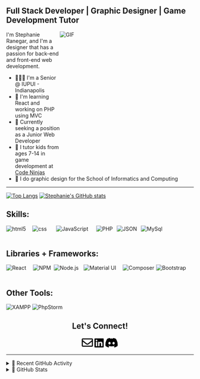 ## Full Stack Developer | Graphic Designer | Game Development Tutor

 <img align="right" alt="GIF" src="https://media2.giphy.com/media/2AmRvmUaTXsJDnSjiP/giphy.gif?cid=ecf05e47pmwj2t847roavzl9lqxwbkrsvf50291sb4i54xtu&rid=giphy.gif&ct=g" width="360" height="375" />



I'm Stephanie Ranegar, and I'm a  designer that has a passion for back-end and front-end web development.
<br/>
- 👩🏻‍🎓 I'm a Senior @ IUPUI - Indianapolis
- 🌱 I'm learning React and working on PHP using MVC
- 🔮 Currently seeking a position as a Junior Web Developer
- 🤖 I tutor kids from ages 7-14 in game development at <a href="https://www.codeninjas.com/" src="Code Ninjas">Code Ninjas</a>
- 🎨 I do graphic design for the School of Informatics and Computing

<hr>

[![Top Langs](https://github-readme-stats.vercel.app/api/top-langs/?username=sranegar&layout=compact&show_icons=true&theme=tokyonight&hide=hack&langs_count=8&border_radius=3&margin_left=10)](https://github.com/sranegar/github-readme-stats)
[![Stephanie's GitHub stats](https://github-readme-streak-stats.herokuapp.com/?user=sranegar&show_icons=true&theme=nightowl&border_radius=15)](https://github.com/sranegar/github-readme-stats)


## Skills:

<img align="left" alt="html5" width="70px" src="https://img.shields.io/badge/HTML5-E34F26?style=for-the-badge&logo=html5&logoColor=white" />
<img align="left" alt="css" width="64px" src="https://img.shields.io/badge/css3-%231572B6.svg?style=for-the-badge&logo=css3&logoColor=white" />
<img align="left" alt="JavaScript" width="108px" src="https://img.shields.io/badge/JavaScript-323330?style=for-the-badge&logo=javascript&logoColor=F7DF1E" />
<img align="left" alt="PHP" width="55px" src="https://img.shields.io/badge/PHP-777BB4?style=for-the-badge&logo=php&logoColor=white" />
<img align="left" alt="JSON" width="65px" src="https://img.shields.io/badge/json-5E5C5C?style=for-the-badge&logo=json&logoColor=white" />
<img align="left" alt="MySql" width="70px" src="https://img.shields.io/badge/MySQL-005C84?style=for-the-badge&logo=mysql&logoColor=white" />


<br />
<br />

## Libraries + Frameworks:

<img align="left" alt="React" width="72px" src="https://img.shields.io/badge/React-20232A?style=for-the-badge&logo=react&logoColor=61DAFB" />
<img align="left" alt="NPM" width="56px" src="https://img.shields.io/badge/npm-CB3837?style=for-the-badge&logo=npm&logoColor=white" />
<img align="left" alt="Node.js" width="80px" src="https://img.shields.io/badge/Node.js-339933?style=for-the-badge&logo=nodedotjs&logoColor=white" />
<img align="left" alt="Material UI" width="105px" src="https://img.shields.io/badge/Material%20UI-007FFF?style=for-the-badge&logo=mui&logoColor=white" />
<img align="left" alt="Composer" width="90px" src="https://img.shields.io/badge/Composer-885630?style=for-the-badge&logo=Composer&logoColor=white" />
<img align="left" alt="Bootstrap" width="100px" src="https://img.shields.io/badge/Bootstrap-563D7C?style=for-the-badge&logo=bootstrap&logoColor=white" />

<br />
<br />

## Other Tools:
<img align="left" alt="XAMPP" width="70px" src="https://img.shields.io/badge/Xampp-F37623?style=for-the-badge&logo=xampp&logoColor=white" />
<img align="left" alt="PhpStorm" width="100px" src="https://img.shields.io/badge/phpstorm-143?style=for-the-badge&logo=phpstorm&logoColor=black&color=black&labelColor=darkorchid" />

<br>
<p align="center"><h2 align="center">Let's Connect!</h2>
 <p align="center">
    <a href="mailto:stephanie.ranegar@gmail.com" alt="Contact me" ><img width="30px" src="svg\envelope-regular.svg"></a>
    <a href="https://linkedin.com/in/stephanie-ranegar" alt="LinkedIn"><img width="25px" src="svg\linkedin-brands.svg"/></a>
    <a href="https://discordapp.com/users/stephanie.ranegar#5673/" alt="Discord"><img width="36px"src="svg\discord-brands.svg"></a>
</p>
</p>

---

<details>
  <summary>🐾 Recent GitHub Activity</summary>
</details>

<details>
  <summary>🔮 GitHub Stats</summary>

  [![Stephanie's GitHub stats](https://github-readme-stats.vercel.app/api?username=sranegar&show_icons=true&theme=tokyonight&border_radius=3)](https://github.com/sranegar/github-readme-stats)

</details>



